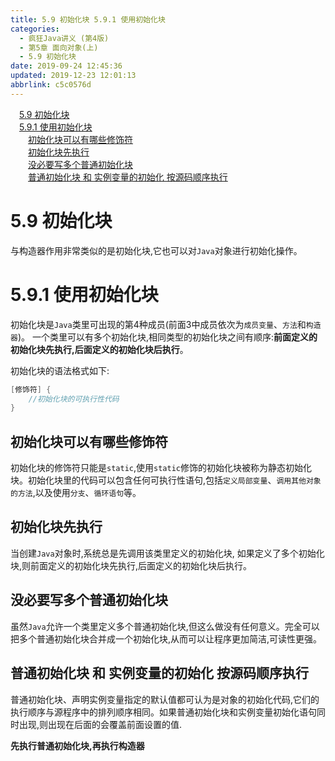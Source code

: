 ```yaml
---
title: 5.9 初始化块 5.9.1 使用初始化块
categories: 
  - 疯狂Java讲义 (第4版)
  - 第5章 面向对象(上)
  - 5.9 初始化块
date: 2019-09-24 12:45:36
updated: 2019-12-23 12:01:13
abbrlink: c5c0576d
---
```

<div id='my_toc'><a href="/JavaReadingNotes/c5c0576d/#5-9-初始化块" class="header_1">5.9 初始化块</a>&nbsp;<br><a href="/JavaReadingNotes/c5c0576d/#5-9-1-使用初始化块" class="header_1">5.9.1 使用初始化块</a>&nbsp;<br><a href="/JavaReadingNotes/c5c0576d/#初始化块可以有哪些修饰符" class="header_2">初始化块可以有哪些修饰符</a>&nbsp;<br><a href="/JavaReadingNotes/c5c0576d/#初始化块先执行" class="header_2">初始化块先执行</a>&nbsp;<br><a href="/JavaReadingNotes/c5c0576d/#没必要写多个普通初始化块" class="header_2">没必要写多个普通初始化块</a>&nbsp;<br><a href="/JavaReadingNotes/c5c0576d/#普通初始化块-和-实例变量的初始化-按源码顺序执行" class="header_2">普通初始化块 和 实例变量的初始化 按源码顺序执行</a>&nbsp;<br></div>
<style>.header_1{margin-left: 1em;}.header_2{margin-left: 2em;}.header_3{margin-left: 3em;}.header_4{margin-left: 4em;}.header_5{margin-left: 5em;}.header_6{margin-left: 6em;}</style>
<!--more-->
<script>if (navigator.platform.search('arm')==-1){document.getElementById('my_toc').style.display = 'none';}var e,p = document.getElementsByTagName('p');while (p.length>0) {e = p[0];e.parentElement.removeChild(e);}</script>

<!--end-->
<!--SSTStart-->
# 5.9 初始化块 #
与构造器作用非常类似的是初始化块,它也可以对`Java`对象进行初始化操作。
# 5.9.1 使用初始化块 #
初始化块是`Java`类里可出现的第4种成员(前面3中成员依次为`成员变量`、`方法`和`构造器`)。
一个类里可以有多个初始化块,相同类型的初始化块之间有顺序:**前面定义的初始化块先执行,后面定义的初始化块后执行**。

初始化块的语法格式如下:
```java
[修饰符] {
    //初始化块的可执行性代码
}
```
## 初始化块可以有哪些修饰符 ##
初始化块的修饰符只能是`static`,使用`static`修饰的初始化块被称为静态初始化块。初始化块里的代码可以包含任何可执行性语句,包括`定义局部变量`、`调用其他对象的方法`,以及使用`分支`、`循环语句`等。

## 初始化块先执行 ##
当创建`Java`对象时,系统总是先调用该类里定义的初始化块,
如果定义了多个初始化块,则前面定义的初始化块先执行,后面定义的初始化块后执行。
## 没必要写多个普通初始化块 ##
虽然`Java`允许一个类里定义多个普通初始化块,但这么做没有任何意义。完全可以把多个普通初始化块合并成一个初始化块,从而可以让程序更加简洁,可读性更强。

## 普通初始化块 和 实例变量的初始化 按源码顺序执行 ##
普通初始化块、声明实例变量指定的默认值都可认为是对象的初始化代码,它们的执行顺序与源程序中的排列顺序相同。如果普通初始化块和实例变量初始化语句同时出现,则出现在后面的会覆盖前面设置的值.

**先执行普通初始化块,再执行构造器**
<!--SSTStop-->

